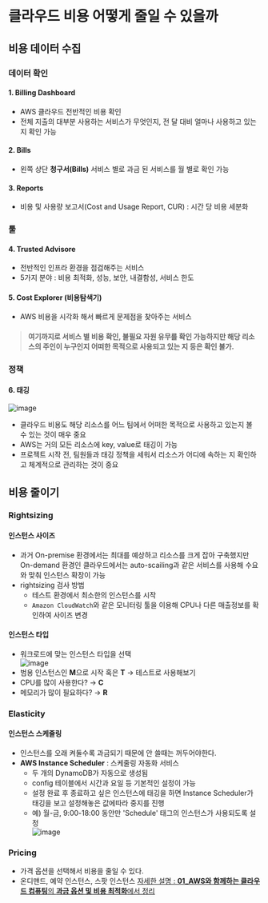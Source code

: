 # 클라우드 비용 어떻게 줄일 수 있을까
## 비용 데이터 수집
### 데이터 확인
#### 1. Billing Dashboard
- AWS 클라우드 전반적인 비용 확인
- 전체 지출의 대부분 사용하는 서비스가 무엇인지, 전 달 대비 얼마나 사용하고 있는지 확인 가능
#### 2. Bills
- 왼쪽 상단 **청구서(Bills)** 서비스 별로 과금 된 서비스를 월 별로 확인 가능
#### 3. Reports
- 비용 및 사용량 보고서(Cost and Usage Report, CUR) : 시간 당 비용 세분화

### 툴
#### 4. Trusted Advisore
- 전반적인 인프라 환경을 점검해주는 서비스
- 5가지 분야 : 비용 최적화, 성능, 보안, 내결함성, 서비스 한도

#### 5. Cost Explorer (비용탐색기)
- AWS 비용을 시각화 해서 빠르게 문제점을 찾아주는 서비스

> #### 여기까지로 서비스 별 비용 확인, 불필요 자원 유무를 확인 가능하지만 해당 리소스의 주인이 누구인지 어떠한 목적으로 사용되고 있는 지 등은 확인 불가.

### 정책
#### 6. 태깅
![image](https://user-images.githubusercontent.com/79209568/166418746-f8c666bf-5379-4265-b02c-0855c24541d1.png)
- 클라우드 비용도 해당 리소스를 어느 팀에서 어떠한 목적으로 사용하고 있는지 볼 수 있는 것이 매우 중요
- AWS는 거의 모든 리소스에 key, value로 태깅이 가능
- 프로젝트 시작 전, 팀원들과 태깅 정책을 세워서 리소스가 어디에 속하는 지 확인하고 체계적으로 관리하는 것이 중요

## 비용 줄이기
### Rightsizing
#### 인스턴스 사이즈
- 과거 On-premise 환경에서는 최대를 예상하고 리소스를 크게 잡아 구축했지만 On-demand 환경인 클라우드에서는 auto-scailing과 같은 서비스를 사용해 수요와 맞춰 인스턴스 확장이 가능
- rightsizing 검사 방법
  - 테스트 환경에서 최소한의 인스턴스를 시작
  - `Amazon CloudWatch`와 같은 모니터링 툴을 이용해 CPU나 다른 매출정보를 확인하여 사이즈 변경
#### 인스턴스 타입
- 워크로드에 맞는 인스턴스 타입을 선택  
![image](https://user-images.githubusercontent.com/79209568/166421070-c5ad4023-a60c-4c15-8c32-0396a4e0a913.png)  
- 범용 인스턴스인 **M**으로 시작 혹은 **T** → 테스트로 사용해보기
- CPU를 많이 사용한다? → **C**
- 메모리가 많이 필요하다? → **R**

### Elasticity
#### 인스턴스 스케줄링
- 인스턴스를 오래 켜둘수록 과금되기 때문에 안 쓸때는 꺼두어야한다.
- **AWS Instance Scheduler** : 스케줄링 자동화 서비스
  - 두 개의 DynamoDB가 자동으로 생성됨
  - config 테이블에서 시간과 요일 등 기본적인 설정이 가능
  - 설정 완료 후 종료하고 싶은 인스턴스에 태깅을 하면 Instance Scheduler가 태깅을 보고 설정해놓은 값에따라 중지를 진행
  - 예) 월-금, 9:00-18:00 동안만 'Schedule' 태그의 인스턴스가 사용되도록 설정  
    ![image](https://user-images.githubusercontent.com/79209568/166422357-2d14c4c4-0168-4986-acb9-6e9bc2391cab.png)  
 
### Pricing
- 가격 옵션을 선택해서 비용을 줄일 수 있다.
- 온디맨드, 예약 인스턴스, 스팟 인스턴스
[자세한 설명 : **01_AWS와 함께하는 클라우드 컴퓨팅**의 **과금 옵션 및 비용 최적화**에서 정리](https://github.com/Clary0122/AWS/blob/main/AWS%20Builders%20100/01_AWS%EC%99%80%20%ED%95%A8%EA%BB%98%ED%95%98%EB%8A%94%20%ED%81%B4%EB%9D%BC%EC%9A%B0%EB%93%9C%20%EC%BB%B4%ED%93%A8%ED%8C%85.md#amazon-ec2)













